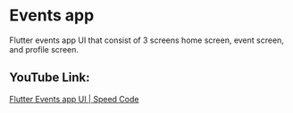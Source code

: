 # Events app

Flutter events app UI that consist of 3 screens home screen, event screen, and profile screen.

## YouTube Link:

[Flutter Events app UI | Speed Code](https://youtu.be/ozgOU9C3vF4)

